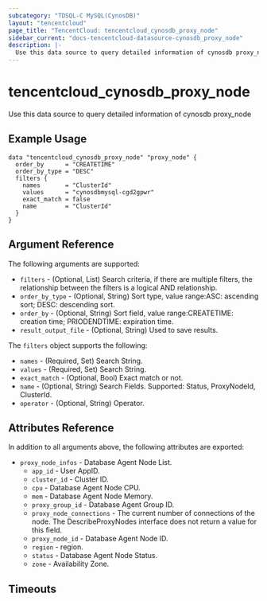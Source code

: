 ```yaml
---
subcategory: "TDSQL-C MySQL(CynosDB)"
layout: "tencentcloud"
page_title: "TencentCloud: tencentcloud_cynosdb_proxy_node"
sidebar_current: "docs-tencentcloud-datasource-cynosdb_proxy_node"
description: |-
  Use this data source to query detailed information of cynosdb proxy_node
---
```


# tencentcloud_cynosdb_proxy_node

Use this data source to query detailed information of cynosdb proxy_node

## Example Usage

```hcl
data "tencentcloud_cynosdb_proxy_node" "proxy_node" {
  order_by      = "CREATETIME"
  order_by_type = "DESC"
  filters {
    names       = "ClusterId"
    values      = "cynosdbmysql-cgd2gpwr"
    exact_match = false
    name        = "ClusterId"
  }
}
```

## Argument Reference

The following arguments are supported:

* `filters` - (Optional, List) Search criteria, if there are multiple filters, the relationship between the filters is a logical AND relationship.
* `order_by_type` - (Optional, String) Sort type, value range:ASC: ascending sort; DESC: descending sort.
* `order_by` - (Optional, String) Sort field, value range:CREATETIME: creation time; PRIODENDTIME: expiration time.
* `result_output_file` - (Optional, String) Used to save results.

The `filters` object supports the following:

* `names` - (Required, Set) Search String.
* `values` - (Required, Set) Search String.
* `exact_match` - (Optional, Bool) Exact match or not.
* `name` - (Optional, String) Search Fields. Supported: Status, ProxyNodeId, ClusterId.
* `operator` - (Optional, String) Operator.

## Attributes Reference

In addition to all arguments above, the following attributes are exported:

* `proxy_node_infos` - Database Agent Node List.
  * `app_id` - User AppID.
  * `cluster_id` - Cluster ID.
  * `cpu` - Database Agent Node CPU.
  * `mem` - Database Agent Node Memory.
  * `proxy_group_id` - Database Agent Group ID.
  * `proxy_node_connections` - The current number of connections of the node. The DescribeProxyNodes interface does not return a value for this field.
  * `proxy_node_id` - Database Agent Node ID.
  * `region` - region.
  * `status` - Database Agent Node Status.
  * `zone` - Availability Zone.


## Timeouts

<no value>


